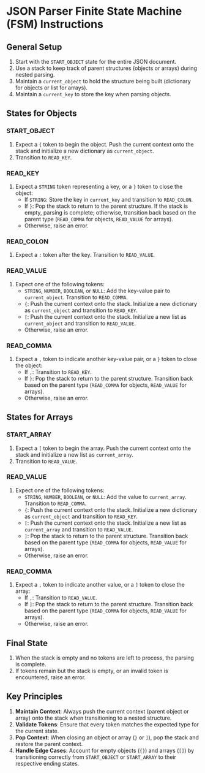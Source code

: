 # JSON Parser Finite State Machine (FSM) Instructions

## General Setup

1. Start with the `START_OBJECT` state for the entire JSON document.
2. Use a stack to keep track of parent structures (objects or arrays) during nested parsing.
3. Maintain a `current_object` to hold the structure being built (dictionary for objects or list for arrays).
4. Maintain a `current_key` to store the key when parsing objects.

## States for Objects

### START_OBJECT

1. Expect a `{` token to begin the object. Push the current context onto the stack and initialize a new dictionary as `current_object`.
2. Transition to `READ_KEY`.

### READ_KEY

1. Expect a `STRING` token representing a key, or a `}` token to close the object:
    - If `STRING`: Store the key in `current_key` and transition to `READ_COLON`.
    - If `}`: Pop the stack to return to the parent structure. If the stack is empty, parsing is complete; otherwise, transition back based on the parent type (`READ_COMMA` for objects, `READ_VALUE` for arrays).
    - Otherwise, raise an error.

### READ_COLON

1. Expect a `:` token after the key. Transition to `READ_VALUE`.

### READ_VALUE

1. Expect one of the following tokens:
    - `STRING`, `NUMBER`, `BOOLEAN`, or `NULL`: Add the key-value pair to `current_object`. Transition to `READ_COMMA`.
    - `{`: Push the current context onto the stack. Initialize a new dictionary as `current_object` and transition to `READ_KEY`.
    - `[`: Push the current context onto the stack. Initialize a new list as `current_object` and transition to `READ_VALUE`.
    - Otherwise, raise an error.

### READ_COMMA

1. Expect a `,` token to indicate another key-value pair, or a `}` token to close the object:
    - If `,`: Transition to `READ_KEY`.
    - If `}`: Pop the stack to return to the parent structure. Transition back based on the parent type (`READ_COMMA` for objects, `READ_VALUE` for arrays).
    - Otherwise, raise an error.

## States for Arrays

### START_ARRAY

1. Expect a `[` token to begin the array. Push the current context onto the stack and initialize a new list as `current_array`.
2. Transition to `READ_VALUE`.

### READ_VALUE

1. Expect one of the following tokens:
    - `STRING`, `NUMBER`, `BOOLEAN`, or `NULL`: Add the value to `current_array`. Transition to `READ_COMMA`.
    - `{`: Push the current context onto the stack. Initialize a new dictionary as `current_object` and transition to `READ_KEY`.
    - `[`: Push the current context onto the stack. Initialize a new list as `current_array` and transition to `READ_VALUE`.
    - `]`: Pop the stack to return to the parent structure. Transition back based on the parent type (`READ_COMMA` for objects, `READ_VALUE` for arrays).
    - Otherwise, raise an error.

### READ_COMMA

1. Expect a `,` token to indicate another value, or a `]` token to close the array:
    - If `,`: Transition to `READ_VALUE`.
    - If `]`: Pop the stack to return to the parent structure. Transition back based on the parent type (`READ_COMMA` for objects, `READ_VALUE` for arrays).
    - Otherwise, raise an error.

## Final State

1. When the stack is empty and no tokens are left to process, the parsing is complete.
2. If tokens remain but the stack is empty, or an invalid token is encountered, raise an error.

## Key Principles

1. **Maintain Context**: Always push the current context (parent object or array) onto the stack when transitioning to a nested structure.
2. **Validate Tokens**: Ensure that every token matches the expected type for the current state.
3. **Pop Context**: When closing an object or array (`}` or `]`), pop the stack and restore the parent context.
4. **Handle Edge Cases**: Account for empty objects (`{}`) and arrays (`[]`) by transitioning correctly from `START_OBJECT` or `START_ARRAY` to their respective ending states.